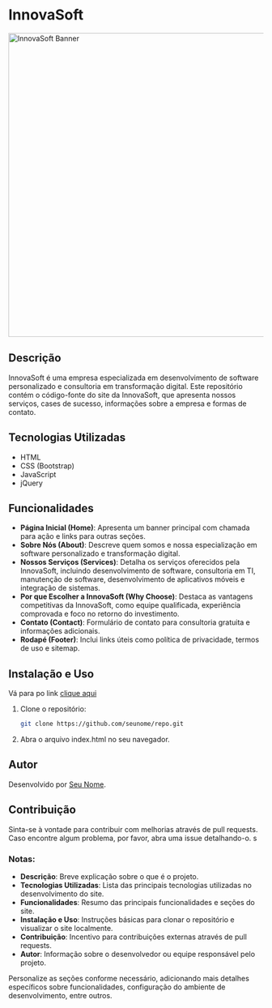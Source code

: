 # InnovaSoft

<img src="https://i.ibb.co/yRRJrM6/a-sleek-and-modern-logo-design-for-innovasoft-a-co-v-QMBRtwa-TS20k9hhql4v-Q-12-IPNId-DQMCg-Ighr-HXGE.jpg" alt="InnovaSoft Banner" width="600">

## Descrição

InnovaSoft é uma empresa especializada em desenvolvimento de software personalizado e consultoria em transformação digital. Este repositório contém o código-fonte do site da InnovaSoft, que apresenta nossos serviços, cases de sucesso, informações sobre a empresa e formas de contato.

## Tecnologias Utilizadas

- HTML
- CSS (Bootstrap)
- JavaScript
- jQuery

## Funcionalidades

- **Página Inicial (Home)**: Apresenta um banner principal com chamada para ação e links para outras seções.
- **Sobre Nós (About)**: Descreve quem somos e nossa especialização em software personalizado e transformação digital.
- **Nossos Serviços (Services)**: Detalha os serviços oferecidos pela InnovaSoft, incluindo desenvolvimento de software, consultoria em TI, manutenção de software, desenvolvimento de aplicativos móveis e integração de sistemas.
- **Por que Escolher a InnovaSoft (Why Choose)**: Destaca as vantagens competitivas da InnovaSoft, como equipe qualificada, experiência comprovada e foco no retorno do investimento.
- **Contato (Contact)**: Formulário de contato para consultoria gratuita e informações adicionais.
- **Rodapé (Footer)**: Inclui links úteis como política de privacidade, termos de uso e sitemap.

## Instalação e Uso

Vá para po link [clique aqui](https://innovasoft.vercel.app)

1. Clone o repositório:
   ```bash
   git clone https://github.com/seunome/repo.git
2. Abra o arquivo index.html no seu navegador.

## Autor

Desenvolvido por [Seu Nome](https://github.com/Liezy).

## Contribuição

Sinta-se à vontade para contribuir com melhorias através de pull requests. Caso encontre algum problema, por favor, abra uma issue detalhando-o.
s

### Notas:
- **Descrição**: Breve explicação sobre o que é o projeto.
- **Tecnologias Utilizadas**: Lista das principais tecnologias utilizadas no desenvolvimento do site.
- **Funcionalidades**: Resumo das principais funcionalidades e seções do site.
- **Instalação e Uso**: Instruções básicas para clonar o repositório e visualizar o site localmente.
- **Contribuição**: Incentivo para contribuições externas através de pull requests.
- **Autor**: Informação sobre o desenvolvedor ou equipe responsável pelo projeto.

Personalize as seções conforme necessário, adicionando mais detalhes específicos sobre funcionalidades, configuração do ambiente de desenvolvimento, entre outros.
